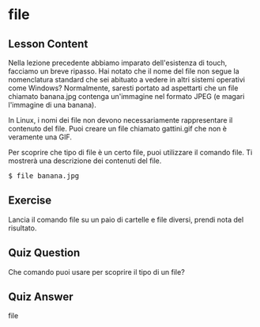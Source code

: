 # file

## Lesson Content

Nella lezione precedente abbiamo imparato dell'esistenza di touch, facciamo un breve ripasso. Hai notato che il nome del file non segue la nomenclatura standard che sei abituato a vedere in altri sistemi operativi come Windows? Normalmente, saresti portato ad aspettarti che un file chiamato banana.jpg contenga un'immagine nel formato JPEG (e magari l'immagine di una banana).

In Linux, i nomi dei file non devono necessariamente rappresentare il contenuto del file. Puoi creare un file chiamato gattini.gif che non è veramente una GIF.

Per scoprire che tipo di file è un certo file, puoi utilizzare il comando file. Ti mostrerà una descrizione dei contenuti del file.

<pre>$ file banana.jpg</pre>

## Exercise

Lancia il comando file su un paio di cartelle e file diversi, prendi nota del risultato.

## Quiz Question

Che comando puoi usare per scoprire il tipo di un file?

## Quiz Answer

file
